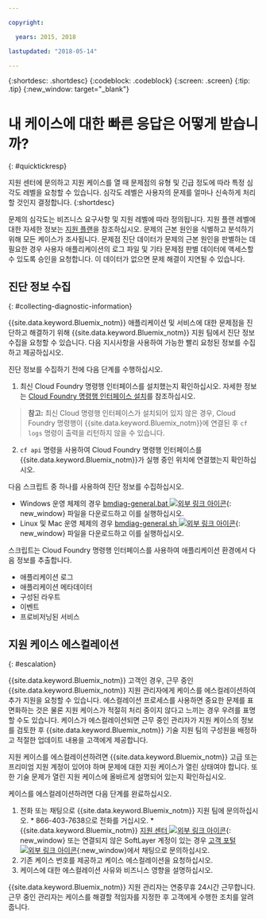 ```yaml
---

copyright:

  years: 2015, 2018

lastupdated: "2018-05-14"

---
```



{:shortdesc: .shortdesc}
{:codeblock: .codeblock}
{:screen: .screen}
{:tip: .tip}
{:new_window: target="_blank"}


# 내 케이스에 대한 빠른 응답은 어떻게 받습니까?
{: #quicktickresp}

지원 센터에 문의하고 지원 케이스를 열 때 문제점의 유형 및 긴급 정도에 따라 특정 심각도 레벨을 요청할 수 있습니다. 심각도 레벨은 사용자의 문제를 얼마나 신속하게 처리할 것인지 결정합니다.
{:shortdesc}

문제의 심각도는 비즈니스 요구사항 및 지원 레벨에 따라 정의됩니다. 지원 플랜 레벨에 대한 자세한 정보는 [지원 플랜](/docs/get-support/index.html)을 참조하십시오. 문제의 근본 원인을 식별하고 분석하기 위해 모든 케이스가 조사됩니다. 문제점 진단 데이터가 문제의 근본 원인을 판별하는 데 필요한 경우 사용자 애플리케이션의 로그 파일 및 기타 문제점 판별 데이터에 액세스할 수 있도록 승인을 요청합니다. 이 데이터가 없으면 문제 해결이 지연될 수 있습니다.

## 진단 정보 수집
{: #collecting-diagnostic-information}

{{site.data.keyword.Bluemix_notm}} 애플리케이션 및 서비스에 대한 문제점을 진단하고 해결하기 위해 {{site.data.keyword.Bluemix_notm}} 지원 팀에서 진단 정보 수집을 요청할 수 있습니다. 다음 지시사항을 사용하여 가능한 빨리 요청된 정보를 수집하고 제공하십시오.

진단 정보를 수집하기 전에 다음 단계를 수행하십시오.

1. 최신 Cloud Foundry 명령행 인터페이스를 설치했는지 확인하십시오. 자세한 정보는 [Cloud Foundry 명령행 인터페이스 설치](/docs/starters/install_cli.html)를 참조하십시오.
>**참고:** 최신 Cloud 명령행 인터페이스가 설치되어 있지 않은 경우, Cloud Foundry 명령행이 {{site.data.keyword.Bluemix_notm}}에 연결된 후 `cf logs` 명령이 출력을 리턴하지 않을 수 있습니다.
2. `cf api` 명령을 사용하여 Cloud Foundry 명령행 인터페이스를 {{site.data.keyword.Bluemix_notm}}가 실행 중인 위치에 연결했는지 확인하십시오.

다음 스크립트 중 하나를 사용하여 진단 정보를 수집하십시오.

  * Windows 운영 체제의 경우 [bmdiag-general.bat ![외부 링크 아이콘](../icons/launch-glyph.svg "외부 링크 아이콘")](http://bluemix-mustgather.mybluemix.net/mustgather/general/bmdiag-general.bat){: new_window} 파일을 다운로드하고 이를 실행하십시오.
  * Linux 및 Mac 운영 체제의 경우 [bmdiag-general.sh ![외부 링크 아이콘](../icons/launch-glyph.svg "외부 링크 아이콘")](http://bluemix-mustgather.mybluemix.net/mustgather/general/bmdiag-general.sh){: new_window} 파일을 다운로드하고 이를 실행하십시오.

스크립트는 Cloud Foundry 명령행 인터페이스를 사용하여 애플리케이션 환경에서 다음 정보를 추출합니다.
  * 애플리케이션 로그
  * 애플리케이션 메타데이터
  * 구성된 라우트
  * 이벤트
  * 프로비저닝된 서비스

## 지원 케이스 에스컬레이션
{: #escalation}

{{site.data.keyword.Bluemix_notm}} 고객인 경우, 근무 중인 {{site.data.keyword.Bluemix_notm}} 지원 관리자에게 케이스를 에스컬레이션하여 추가 지원을 요청할 수 있습니다. 에스컬레이션 프로세스를 사용하면 중요한 문제를 표면화하는 것은 물론 지원 케이스가 적절히 처리 중이지 않다고 느끼는 경우 우려를 표명할 수도 있습니다. 케이스가 에스컬레이션되면 근무 중인 관리자가 지원 케이스의 정보를 검토한 후 {{site.data.keyword.Bluemix_notm}} 기술 지원 팀의 구성원을 배정하고 적절한 업데이트 내용을 고객에게 제공합니다.

지원 케이스를 에스컬레이션하려면 {{site.data.keyword.Bluemix_notm}} 고급 또는 프리미엄 지원 계정이 있어야 하며 문제에 대한 지원 케이스가 열린 상태여야 합니다. 또한 기술 문제가 열린 지원 케이스에 올바르게 설명되어 있는지 확인하십시오.

 케이스를 에스컬레이션하려면 다음 단계를 완료하십시오.

  1. 전화 또는 채팅으로 {{site.data.keyword.Bluemix_notm}} 지원 팀에 문의하십시오.
    * 866-403-7638으로 전화를 거십시오.
    * {{site.data.keyword.Bluemix_notm}} [지원 센터 ![외부 링크 아이콘](../icons/launch-glyph.svg "외부 링크 아이콘")](https://console.bluemix.net/unifiedsupport/supportcenter){: new_window} 또는 연결되지 않은 SoftLayer 계정이 있는 경우 [고객 포털 ![외부 링크 아이콘](../icons/launch-glyph.svg)](https://control.softlayer.com/){:new_window}에서 채팅으로 문의하십시오.
  2. 기존 케이스 번호를 제공하고 케이스 에스컬레이션을 요청하십시오.
  3. 케이스에 대한 에스컬레이션 사유와 비즈니스 영향을 설명하십시오.

{{site.data.keyword.Bluemix_notm}} 지원 관리자는 연중무휴 24시간 근무합니다. 근무 중인 관리자는 케이스를 해결할 적임자를 지정한 후 고객에게 수행한 조치를 알려줍니다.
